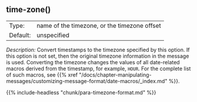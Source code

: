 ---
---
<!-- DISCLAIMER: This file is based on the syslog-ng Open Source Edition documentation https://github.com/balabit/syslog-ng-ose-guides/commit/2f4a52ee61d1ea9ad27cb4f3168b95408fddfdf2 and is used under the terms of The syslog-ng Open Source Edition Documentation License. The file has been modified by Axoflow. -->

## time-zone()

|          |                                              |
| -------- | -------------------------------------------- |
| Type:    | name of the timezone, or the timezone offset |
| Default: | unspecified                                  |

*Description:* Convert timestamps to the timezone specified by this option. If this option is not set, then the original timezone information in the message is used. Converting the timezone changes the values of all date-related macros derived from the timestamp, for example, `HOUR`. For the complete list of such macros, see {{% xref "/docs/chapter-manipulating-messages/customizing-message-format/date-macros/_index.md" %}}.

{{% include-headless "chunk/para-timezone-format.md" %}}


